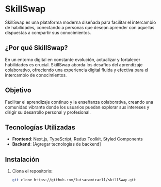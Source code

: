 # SkillSwap

SkillSwap es una plataforma moderna diseñada para facilitar el intercambio de habilidades, conectando a personas que desean aprender con aquellas dispuestas a compartir sus conocimientos. 

## ¿Por qué SkillSwap?

En un entorno digital en constante evolución, actualizar y fortalecer habilidades es crucial. SkillSwap aborda los desafíos del aprendizaje colaborativo, ofreciendo una experiencia digital fluida y efectiva para el intercambio de conocimientos.

## Objetivo

Facilitar el aprendizaje continuo y la enseñanza colaborativa, creando una comunidad vibrante donde los usuarios puedan explorar sus intereses y dirigir su desarrollo personal y profesional.

## Tecnologías Utilizadas

- **Frontend**: Next.js, TypeScript, Redux Toolkit, Styled Components
- **Backend**: [Agregar tecnologías de backend]

## Instalación

1. Clona el repositorio:
   ```bash
   git clone https://github.com/luisaramicar11/skillSwap.git

